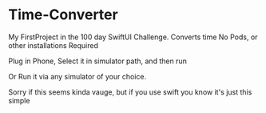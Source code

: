 # Time-Converter
My FirstProject in the 100 day SwiftUI Challenge.  Converts time
No Pods, or other installations Required

Plug in Phone, Select it in simulator path, and then run

Or Run it via any simulator of your choice.

Sorry if this seems kinda vauge, but if you use swift you know it's just this simple
